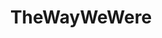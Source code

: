 ---
title: TheWayWeWere
crosslinks:
- youtubefactsbot
- OldSchoolCool
- u_imguralbumbot
- WorkCrews
- VintageMenus
- youtubot
- lewronggeneration
- fakealbumcovers
- pics
- titlegore
- tmsbmeta
- UnexpectedMulaney
- human
- HumanPorn
- exjw
- AskMen
- curlyhair
- fakehistoryporn
- livven
- dankchristianmemes
---